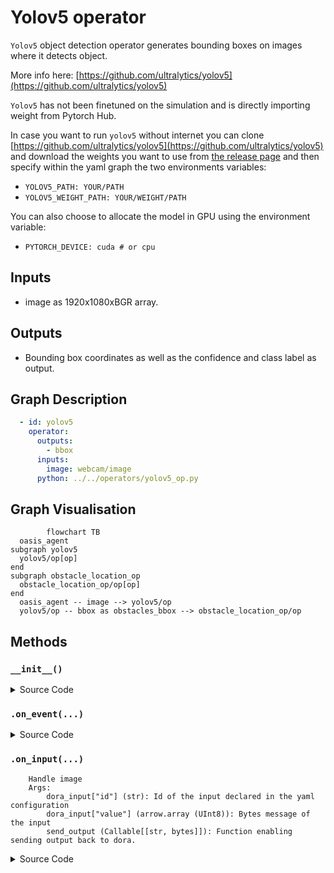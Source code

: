 
 
# Yolov5 operator

`Yolov5` object detection operator generates bounding boxes on images where it detects object. 

More info here: [https://github.com/ultralytics/yolov5](https://github.com/ultralytics/yolov5)

`Yolov5` has not been finetuned on the simulation and is directly importing weight from Pytorch Hub.

In case you want to run `yolov5` without internet you can clone [https://github.com/ultralytics/yolov5](https://github.com/ultralytics/yolov5) and download the weights you want to use from [the release page](https://github.com/ultralytics/yolov5/releases/tag/v7.0) and then specify within the yaml graph the two environments variables:
- `YOLOV5_PATH: YOUR/PATH` 
- `YOLOV5_WEIGHT_PATH: YOUR/WEIGHT/PATH`

You can also choose to allocate the model in GPU using the environment variable:
- `PYTORCH_DEVICE: cuda # or cpu`

## Inputs

- image as 1920x1080xBGR array.

## Outputs

- Bounding box coordinates as well as the confidence and class label as output.

## Graph Description

```yaml
  - id: yolov5
    operator: 
      outputs:
        - bbox
      inputs:
        image: webcam/image
      python: ../../operators/yolov5_op.py
```

## Graph Visualisation

```mermaid
        flowchart TB
  oasis_agent
subgraph yolov5
  yolov5/op[op]
end
subgraph obstacle_location_op
  obstacle_location_op/op[op]
end
  oasis_agent -- image --> yolov5/op
  yolov5/op -- bbox as obstacles_bbox --> obstacle_location_op/op
```


<!---
This file is auto-generated using:
node .scripts/generate-python-operator-doc.js
-->

## Methods

### `__init__()`



<details>
  <summary>Source Code</summary>

```python
    def __init__(self):
        if YOLOV5_PATH is None:
            # With internet
            self.model = torch.hub.load(
                "ultralytics/yolov5",
                "yolov5n",
            )
        else:
            # Without internet
            #
            # To install:
            # cd $DORA_HOME_DEP/dependecies # Optional
            # git clone https://github.com/ultralytics/yolov5.git
            # rm yolov5/.git -rf
            # Add YOLOV5_PATH and YOLOV5_WEIGHT_PATH in your YAML graph

            self.model = torch.hub.load(
                YOLOV5_PATH,
                "custom",
                path=YOLOV5_WEIGHT_PATH,
                source="local",
            )

        self.model.to(torch.device(DEVICE))
        self.model.eval()


```

</details>

### `.on_event(...)`



<details>
  <summary>Source Code</summary>

```python

    def on_event(
        self,
        dora_event: dict,
        send_output: Callable[[str, bytes], None],
    ) -> DoraStatus:
        if dora_event["type"] == "INPUT":
            return self.on_input(dora_event, send_output)
        return DoraStatus.CONTINUE


```

</details>


### `.on_input(...)`


        Handle image
        Args:
            dora_input["id"] (str): Id of the input declared in the yaml configuration
            dora_input["value"] (arrow.array (UInt8)): Bytes message of the input
            send_output (Callable[[str, bytes]]): Function enabling sending output back to dora.
        

<details>
  <summary>Source Code</summary>

```python

    def on_input(
        self,
        dora_input: dict,
        send_output: Callable[[str, bytes], None],
    ) -> DoraStatus:
        """
        Handle image
        Args:
            dora_input["id"] (str): Id of the input declared in the yaml configuration
            dora_input["value"] (arrow.array (UInt8)): Bytes message of the input
            send_output (Callable[[str, bytes]]): Function enabling sending output back to dora.
        """
        if dora_input["id"] == "image":
            frame = (
                dora_input["value"]
                .to_numpy()
                .reshape((IMAGE_HEIGHT, IMAGE_WIDTH, 4))
            )
            frame = frame[:, :, :3]

            results = self.model(frame)  # includes NMS
            arrays = np.array(results.xyxy[0].cpu())[
                :, [0, 2, 1, 3, 4, 5]
            ]  # xyxy -> xxyy
            arrays[:, 4] *= 100
            arrays = arrays.astype(np.int32)
            arrays = pa.array(arrays.ravel().view(np.uint8))
            send_output("bbox", arrays, dora_input["metadata"])
            return DoraStatus.CONTINUE


```

</details>




<!---
This file is auto-generated using:
node .scripts/generate-python-operator-doc.js
-->
